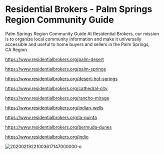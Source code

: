 # Residential Brokers - Palm Springs Region Community Guide
Palm Springs Region Community Guide
At Residential Brokers, our mission is to organize local community information and make it universally accessible and useful to home buyers and sellers in the Palm Springs, CA Region

https://www.residentialbrokers.org/palm-desert

https://www.residentialbrokers.org/palm-springs

https://www.residentialbrokers.org/desert-hot-springs

https://www.residentialbrokers.org/cathedral-city

https://www.residentialbrokers.org/rancho-mirage

https://www.residentialbrokers.org/indian-wells

https://www.residentialbrokers.org/la-quinta

https://www.residentialbrokers.org/bermuda-dunes

https://www.residentialbrokers.org/indio

![20200219221003617147000000-o](https://user-images.githubusercontent.com/120679972/207949845-f5bd38e6-1cd4-42a7-938f-45ccdefe07f3.jpeg)
